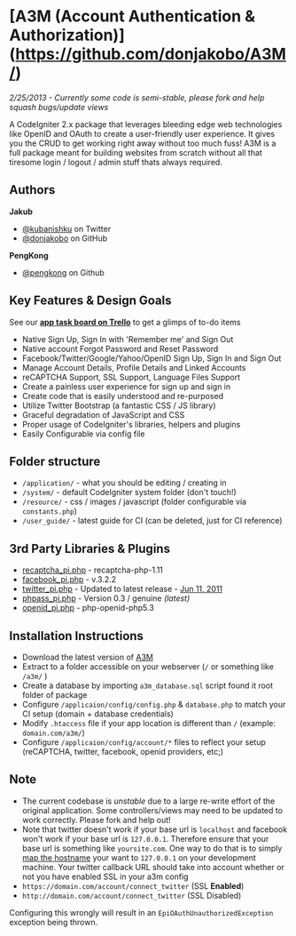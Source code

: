 # [A3M (Account Authentication & Authorization)] (https://github.com/donjakobo/A3M/)
_2/25/2013 - Currently some code is semi-stable, please fork and help squash bugs/update views_

A CodeIgniter 2.x package that leverages bleeding edge web technologies like OpenID and OAuth to create a user-friendly user experience. It gives you the CRUD to get working right away without too much fuss! A3M is a full package meant for building websites from scratch without all that tiresome login / logout / admin stuff thats always required.

## Authors

**Jakub**   			
+ [@kubanishku](https://twitter.com/kubanishku/) on Twitter    
+ [@donjakobo](https://github.com/donjakobo) on GitHub   
	
**PengKong**   
+ [@pengkong](https://github.com/pengkong) on Github   
		
## Key Features & Design Goals

See our **[app task board on Trello](https://trello.com/board/a3m/512c08b874b855f26200e690)** to get a glimps of to-do items

* Native Sign Up, Sign In with 'Remember me' and Sign Out  
* Native account Forgot Password and Reset Password  
* Facebook/Twitter/Google/Yahoo/OpenID Sign Up, Sign In and Sign Out  
* Manage Account Details, Profile Details and Linked Accounts  
* reCAPTCHA Support, SSL Support, Language Files Support  
* Create a painless user experience for sign up and sign in  
* Create code that is easily understood and re-purposed  
* Utilize Twitter Bootstrap (a fantastic CSS / JS library)  
* Graceful degradation of JavaScript and CSS  
* Proper usage of CodeIgniter's libraries, helpers and plugins  
* Easily Configurable via config file  

## Folder structure  

* `/application/` - what you should be editing / creating in    
* `/system/` - default CodeIgniter system folder (don't touch!)   
* `/resource/` - css / images / javascript (folder configurable via `constants.php`)   
* `/user_guide/` - latest guide for CI (can be deleted, just for CI reference)

## 3rd Party Libraries & Plugins

* [recaptcha_pi.php](http://code.google.com/p/recaptcha/) - recaptcha-php-1.11
* [facebook_pi.php](https://github.com/facebook/php-sdk/) - v.3.2.2 
* [twitter_pi.php](https://github.com/jmathai/twitter-async) - Updated to latest release - [Jun 11, 2011](https://github.com/jmathai/twitter-async/commits/master)  
* [phpass_pi.php](http://www.openwall.com/phpass/) - Version 0.3 / genuine _(latest)_ 
* [openid_pi.php](http://sourcecookbook.com/en/recipes/60/janrain-s-php-openid-library-fixed-for-php-5-3-and-how-i-did-it) - php-openid-php5.3  

## Installation Instructions

+ Download the latest version of [A3M](https://github.com/donjakobo/A3M/)
+ Extract to a folder accessible on your webserver (`/` or something like `/a3m/` )  
+ Create a database by importing `a3m_database.sql` script found it root folder of package  
+ Configure `/applicaion/config/config.php` & `database.php` to match your CI setup (domain + database credentials)  
+ Modify `.htaccess` file if your app location is different than `/` (example: `domain.com/a3m/`)  
+ Configure `/applicaion/config/account/*` files to reflect your setup (reCAPTCHA, twitter, facebook, openid providers, etc;)

## Note
+ The current codebase is _unstable_ due to a large re-write effort of the original application. Some controllers/views may need to be updated to work correctly. Please fork and help out!
+ Note that twitter doesn't work if your base url is `localhost` and facebook won't work if your base url is `127.0.0.1`. Therefore ensure that your base url is something like `yoursite.com`. One way to do that is to simply [map the hostname](http://en.wikipedia.org/wiki/Hosts_%28file%29) your want to `127.0.0.1` on your development machine.
Your twitter callback URL should take into account whether or not you have enabled SSL in your a3m config   
 + `https://domain.com/account/connect_twitter` (SSL **Enabled**) 
 + `http://domain.com/account/connect_twitter` (SSL Disabled) 

Configuring this wrongly will result in an `EpiOAuthUnauthorizedException` exception being thrown.

